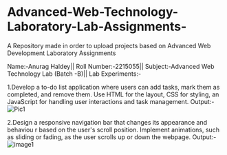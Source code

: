 # Advanced-Web-Technology-Laboratory-Lab-Assignments-
A Repository made in order to upload projects based on Advanced Web Development Laboratory Assignments

Name:-Anurag Haldey||
Roll Number:-2215055||
Subject:-Advanced Web Technology Lab (Batch -B)||
Lab Experiments:-

1.Develop a to-do list application where users can add tasks, mark them as completed, and remove them. Use HTML for the layout, CSS for styling, an JavaScript for handling user interactions and task management.
Output:-
![Pic1](https://github.com/anuraghaldey/Advanced-Web-Technology-Laboratory-Lab-Assignments-/assets/113175706/39a81164-e5b1-4731-ba40-813eb5a27f46)

2.Design a responsive navigation bar that changes its appearance and behaviou
r based on the user's scroll position. Implement animations, such as sliding or fading, as the user scrolls up or down the webpage.
Output:-
![image1](https://github.com/anuraghaldey/Advanced-Web-Technology-Laboratory-Lab-Assignments-/assets/113175706/ea1c8999-839a-4e4e-abba-9d53bcdc9d1f)


